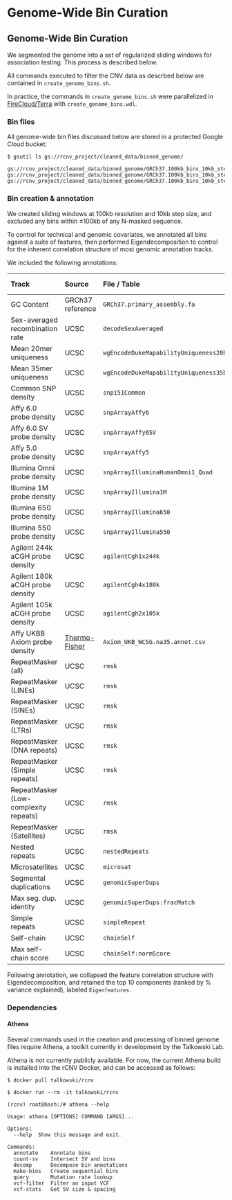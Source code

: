 # Genome-Wide Bin Curation  

## Genome-Wide Bin Curation  

We segmented the genome into a set of regularized sliding windows for association testing. This process is described below.  

All commands executed to filter the CNV data as descrbed below are contained in `create_genome_bins.sh`.  

In practice, the commands in `create_genome_bins.sh` were parallelized in [FireCloud/Terra](https://portal.firecloud.org) with `create_genome_bins.wdl`.  

### Bin files  

All genome-wide bin files discussed below are stored in a protected Google Cloud bucket:  
```
$ gsutil ls gs://rcnv_project/cleaned_data/binned_genome/

gs://rcnv_project/cleaned_data/binned_genome/GRCh37.100kb_bins_10kb_steps.raw.bed.gz
gs://rcnv_project/cleaned_data/binned_genome/GRCh37.100kb_bins_10kb_steps.annotated.bed.gz
gs://rcnv_project/cleaned_data/binned_genome/GRCh37.100kb_bins_10kb_steps.annotated.eigen.bed.gz
```

### Bin creation & annotation

We created sliding windows at 100kb resolution and 10kb step size, and excluded any bins within ±100kb of any N-masked sequence.  

To control for technical and genomic covariates, we annotated all bins against a suite of features, then performed Eigendecomposition to control for the inherent correlation structure of most genomic annotation tracks.  

We included the following annotations:  

| Track | Source | File / Table | Athena function(s) | Transformation |  
| :--- | :---- | :--- | :--- | :--- |  
| GC Content | GRCh37 reference | `GRCh37.primary_assembly.fa` | `fasta` | None |  
| Sex-averaged recombination rate | UCSC | `decodeSexAveraged` | `map-mean`, `map-max` | `sqrt(x)` |  
| Mean 20mer uniqueness | UCSC | `wgEncodeDukeMapabilityUniqueness20bp` | `map-mean` | None |  
| Mean 35mer uniqueness | UCSC | `wgEncodeDukeMapabilityUniqueness35bp` | `map-mean` | None |  
| Common SNP density | UCSC | `snp151Common` | `count-unique` | None |  
| Affy 6.0 probe density | UCSC | `snpArrayAffy6` | `count-unique` | `log(x+0.01max(x))` |  
| Affy 6.0 SV probe density | UCSC | `snpArrayAffy6SV` | `count-unique` | None |  
| Affy 5.0 probe density | UCSC | `snpArrayAffy5` | `count-unique` | `log(x+0.01max(x))` |  
| Illumina Omni probe density | UCSC | `snpArrayIlluminaHumanOmni1_Quad` | `count-unique` | `log(x+0.01max(x))` |  
| Illumina 1M probe density | UCSC | `snpArrayIllumina1M` | `count-unique` | `log(x+0.01max(x))` |  
| Illumina 650 probe density | UCSC | `snpArrayIllumina650` | `count-unique` | `log(x+0.01max(x))` |  
| Illumina 550 probe density | UCSC | `snpArrayIllumina550` | `count-unique` | `log(x+0.01max(x))` |  
| Agilent 244k aCGH probe density | UCSC | `agilentCgh1x244k` | `count` | None |  
| Agilent 180k aCGH probe density | UCSC | `agilentCgh4x180k` | `count` | None |  
| Agilent 105k aCGH probe density | UCSC | `agilentCgh2x105k` | `count` | None |  
| Affy UKBB Axiom probe density | [Thermo-Fisher](https://www.thermofisher.com/order/catalog/product/902502) | `Axiom_UKB_WCSG.na35.annot.csv` | `count` | `log(x+0.01max(x))` |  
| RepeatMasker (all) | UCSC | `rmsk` | `coverage` | None |  
| RepeatMasker (LINEs) | UCSC | `rmsk` | `coverage` | `log(x+0.01max(x))` |  
| RepeatMasker (SINEs) | UCSC | `rmsk` | `coverage` | `log(x+0.01max(x))` |  
| RepeatMasker (LTRs) | UCSC | `rmsk` | `coverage` | `log(x+0.01max(x))` |  
| RepeatMasker (DNA repeats) | UCSC | `rmsk` | `coverage` | `log(x+0.01max(x))` |  
| RepeatMasker (Simple repeats) | UCSC | `rmsk` | `coverage` | `log(x+0.01max(x))` |  
| RepeatMasker (Low-complexity repeats) | UCSC | `rmsk` | `coverage` | `log(x+0.01max(x))` |  
| RepeatMasker (Satellites) | UCSC | `rmsk` | `coverage` | None |  
| Nested repeats | UCSC | `nestedRepeats` | `coverage` | None |  
| Microsatellites | UCSC | `microsat` | `coverage` | None |  
| Segmental duplications | UCSC | `genomicSuperDups` | `coverage` | `log(x+0.01max(x))` |  
| Max seg. dup. identity | UCSC | `genomicSuperDups:fracMatch` | `map-max` | `log(x+0.01max(x))` |  
| Simple repeats | UCSC | `simpleRepeat` | `coverage` | `log(x+0.01max(x))` |  
| Self-chain | UCSC | `chainSelf` | `coverage` | `log(x+0.01max(x))` |  
| Max self-chain score | UCSC | `chainSelf:normScore` | `coverage` | None |  


Following annotation, we collapsed the feature correlation structure with Eigendecomposition, and retained the top 10 components (ranked by % variance explained), labeled `Eigenfeatures`.  

### Dependencies  

#### Athena  
Several commands used in the creation and processing of binned genome files require Athena, a toolkit currently in development by the Talkowski Lab.  

Athena is not currently publicly available. For now, the current Athena build is installed into the rCNV Docker, and can be accessed as follows:  
```
$ docker pull talkowski/rcnv

$ docker run --rm -it talkowski/rcnv

(rcnv) root@hash:/# athena --help

Usage: athena [OPTIONS] COMMAND [ARGS]...

Options:
  --help  Show this message and exit.

Commands:
  annotate    Annotate bins
  count-sv    Intersect SV and bins
  decomp      Decompose bin annotations
  make-bins   Create sequential bins
  query       Mutation rate lookup
  vcf-filter  Filter an input VCF
  vcf-stats   Get SV size & spacing 
```
